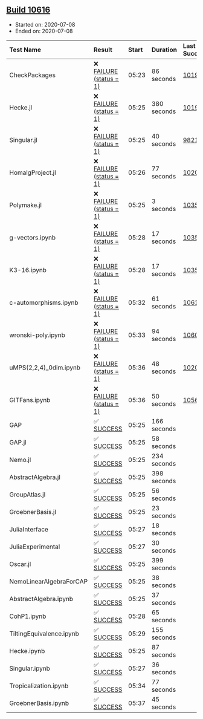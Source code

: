 ## [Build 10616](https://oscarci.mathematik.uni-kl.de/job/oscar/10616/)

* Started on: 2020-07-08
* Ended on: 2020-07-08

| Test Name    | Result | Start | Duration | Last Success | First Failure |
|:-------------|:-------|:------|:---------|:-------------|:--------------|
| CheckPackages | ❌ [FAILURE (status = 1)](https://oscarci.mathematik.uni-kl.de/job/oscar/10616/artifact/logs/build-10616/CheckPackages.log) | 05:23 | 86 seconds | [10197](https://oscarci.mathematik.uni-kl.de/job/oscar/10197/) | [10198](https://oscarci.mathematik.uni-kl.de/job/oscar/10198/) |
| Hecke.jl | ❌ [FAILURE (status = 1)](https://oscarci.mathematik.uni-kl.de/job/oscar/10616/artifact/logs/build-10616/Hecke.jl.log) | 05:25 | 380 seconds | [10197](https://oscarci.mathematik.uni-kl.de/job/oscar/10197/) | [10198](https://oscarci.mathematik.uni-kl.de/job/oscar/10198/) |
| Singular.jl | ❌ [FAILURE (status = 1)](https://oscarci.mathematik.uni-kl.de/job/oscar/10616/artifact/logs/build-10616/Singular.jl.log) | 05:25 | 40 seconds | [9821](https://oscarci.mathematik.uni-kl.de/job/oscar/9821/) | [9822](https://oscarci.mathematik.uni-kl.de/job/oscar/9822/) |
| HomalgProject.jl | ❌ [FAILURE (status = 1)](https://oscarci.mathematik.uni-kl.de/job/oscar/10616/artifact/logs/build-10616/HomalgProject.jl.log) | 05:26 | 77 seconds | [10209](https://oscarci.mathematik.uni-kl.de/job/oscar/10209/) | [10210](https://oscarci.mathematik.uni-kl.de/job/oscar/10210/) |
| Polymake.jl | ❌ [FAILURE (status = 1)](https://oscarci.mathematik.uni-kl.de/job/oscar/10616/artifact/logs/build-10616/Polymake.jl.log) | 05:25 | 3 seconds | [10356](https://oscarci.mathematik.uni-kl.de/job/oscar/10356/) | [10357](https://oscarci.mathematik.uni-kl.de/job/oscar/10357/) |
| g-vectors.ipynb | ❌ [FAILURE (status = 1)](https://oscarci.mathematik.uni-kl.de/job/oscar/10616/artifact/logs/build-10616/g-vectors.ipynb.log) | 05:28 | 17 seconds | [10356](https://oscarci.mathematik.uni-kl.de/job/oscar/10356/) | [10357](https://oscarci.mathematik.uni-kl.de/job/oscar/10357/) |
| K3-16.ipynb | ❌ [FAILURE (status = 1)](https://oscarci.mathematik.uni-kl.de/job/oscar/10616/artifact/logs/build-10616/K3-16.ipynb.log) | 05:28 | 17 seconds | [10356](https://oscarci.mathematik.uni-kl.de/job/oscar/10356/) | [10357](https://oscarci.mathematik.uni-kl.de/job/oscar/10357/) |
| c-automorphisms.ipynb | ❌ [FAILURE (status = 1)](https://oscarci.mathematik.uni-kl.de/job/oscar/10616/artifact/logs/build-10616/c-automorphisms.ipynb.log) | 05:32 | 61 seconds | [10615](https://oscarci.mathematik.uni-kl.de/job/oscar/10615/) | [10616](https://oscarci.mathematik.uni-kl.de/job/oscar/10616/) |
| wronski-poly.ipynb | ❌ [FAILURE (status = 1)](https://oscarci.mathematik.uni-kl.de/job/oscar/10616/artifact/logs/build-10616/wronski-poly.ipynb.log) | 05:33 | 94 seconds | [10606](https://oscarci.mathematik.uni-kl.de/job/oscar/10606/) | [10607](https://oscarci.mathematik.uni-kl.de/job/oscar/10607/) |
| uMPS(2,2,4)_0dim.ipynb | ❌ [FAILURE (status = 1)](https://oscarci.mathematik.uni-kl.de/job/oscar/10616/artifact/logs/build-10616/uMPS-2-2-4-_0dim.ipynb.log) | 05:36 | 48 seconds | [10209](https://oscarci.mathematik.uni-kl.de/job/oscar/10209/) | [10210](https://oscarci.mathematik.uni-kl.de/job/oscar/10210/) |
| GITFans.ipynb | ❌ [FAILURE (status = 1)](https://oscarci.mathematik.uni-kl.de/job/oscar/10616/artifact/logs/build-10616/GITFans.ipynb.log) | 05:36 | 50 seconds | [10566](https://oscarci.mathematik.uni-kl.de/job/oscar/10566/) | [10567](https://oscarci.mathematik.uni-kl.de/job/oscar/10567/) |
| GAP | ✅ [SUCCESS](https://oscarci.mathematik.uni-kl.de/job/oscar/10616/artifact/logs/build-10616/GAP.log) | 05:25 | 166 seconds |  |  |
| GAP.jl | ✅ [SUCCESS](https://oscarci.mathematik.uni-kl.de/job/oscar/10616/artifact/logs/build-10616/GAP.jl.log) | 05:25 | 58 seconds |  |  |
| Nemo.jl | ✅ [SUCCESS](https://oscarci.mathematik.uni-kl.de/job/oscar/10616/artifact/logs/build-10616/Nemo.jl.log) | 05:25 | 234 seconds |  |  |
| AbstractAlgebra.jl | ✅ [SUCCESS](https://oscarci.mathematik.uni-kl.de/job/oscar/10616/artifact/logs/build-10616/AbstractAlgebra.jl.log) | 05:25 | 398 seconds |  |  |
| GroupAtlas.jl | ✅ [SUCCESS](https://oscarci.mathematik.uni-kl.de/job/oscar/10616/artifact/logs/build-10616/GroupAtlas.jl.log) | 05:25 | 56 seconds |  |  |
| GroebnerBasis.jl | ✅ [SUCCESS](https://oscarci.mathematik.uni-kl.de/job/oscar/10616/artifact/logs/build-10616/GroebnerBasis.jl.log) | 05:25 | 23 seconds |  |  |
| JuliaInterface | ✅ [SUCCESS](https://oscarci.mathematik.uni-kl.de/job/oscar/10616/artifact/logs/build-10616/JuliaInterface.log) | 05:27 | 18 seconds |  |  |
| JuliaExperimental | ✅ [SUCCESS](https://oscarci.mathematik.uni-kl.de/job/oscar/10616/artifact/logs/build-10616/JuliaExperimental.log) | 05:27 | 30 seconds |  |  |
| Oscar.jl | ✅ [SUCCESS](https://oscarci.mathematik.uni-kl.de/job/oscar/10616/artifact/logs/build-10616/Oscar.jl.log) | 05:25 | 399 seconds |  |  |
| NemoLinearAlgebraForCAP | ✅ [SUCCESS](https://oscarci.mathematik.uni-kl.de/job/oscar/10616/artifact/logs/build-10616/NemoLinearAlgebraForCAP.log) | 05:25 | 38 seconds |  |  |
| AbstractAlgebra.ipynb | ✅ [SUCCESS](https://oscarci.mathematik.uni-kl.de/job/oscar/10616/artifact/logs/build-10616/AbstractAlgebra.ipynb.log) | 05:25 | 37 seconds |  |  |
| CohP1.ipynb | ✅ [SUCCESS](https://oscarci.mathematik.uni-kl.de/job/oscar/10616/artifact/logs/build-10616/CohP1.ipynb.log) | 05:28 | 65 seconds |  |  |
| TiltingEquivalence.ipynb | ✅ [SUCCESS](https://oscarci.mathematik.uni-kl.de/job/oscar/10616/artifact/logs/build-10616/TiltingEquivalence.ipynb.log) | 05:29 | 155 seconds |  |  |
| Hecke.ipynb | ✅ [SUCCESS](https://oscarci.mathematik.uni-kl.de/job/oscar/10616/artifact/logs/build-10616/Hecke.ipynb.log) | 05:25 | 87 seconds |  |  |
| Singular.ipynb | ✅ [SUCCESS](https://oscarci.mathematik.uni-kl.de/job/oscar/10616/artifact/logs/build-10616/Singular.ipynb.log) | 05:27 | 36 seconds |  |  |
| Tropicalization.ipynb | ✅ [SUCCESS](https://oscarci.mathematik.uni-kl.de/job/oscar/10616/artifact/logs/build-10616/Tropicalization.ipynb.log) | 05:34 | 77 seconds |  |  |
| GroebnerBasis.ipynb | ✅ [SUCCESS](https://oscarci.mathematik.uni-kl.de/job/oscar/10616/artifact/logs/build-10616/GroebnerBasis.ipynb.log) | 05:37 | 45 seconds |  |  |
